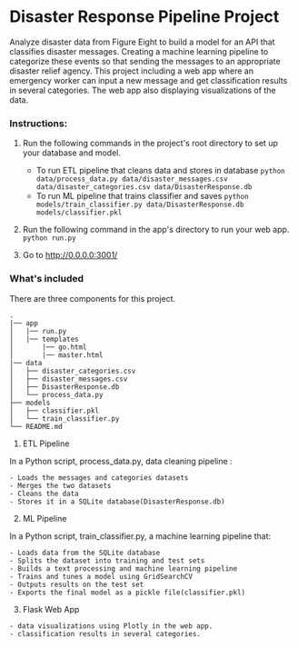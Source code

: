 # Disaster Response Pipeline Project
   Analyze disaster data from Figure Eight to build a model for an API that classifies disaster messages.
Creating a machine learning pipeline to categorize these events so that sending the messages to an appropriate disaster relief agency.
This project including a web app where an emergency worker can input a new message and get classification results in several categories. The web app also displaying visualizations of the data. 

### Instructions:
1. Run the following commands in the project's root directory to set up your database and model.

    - To run ETL pipeline that cleans data and stores in database
        `python data/process_data.py data/disaster_messages.csv data/disaster_categories.csv data/DisasterResponse.db`
    - To run ML pipeline that trains classifier and saves
        `python models/train_classifier.py data/DisasterResponse.db models/classifier.pkl`

2. Run the following command in the app's directory to run your web app.
    `python run.py`

3. Go to http://0.0.0.0:3001/

### What's included
  There are three components for this project.
```
.
|── app
│   |── run.py
│   |── templates
│       |── go.html
│       |── master.html
|── data
│   ├── disaster_categories.csv
│   ├── disaster_messages.csv
│   ├── DisasterResponse.db
│   └── process_data.py
├── models
│   ├── classifier.pkl
│   └── train_classifier.py
└── README.md
```   
  1. ETL Pipeline
 
  In a Python script, process_data.py, data cleaning pipeline :

    - Loads the messages and categories datasets
    - Merges the two datasets
    - Cleans the data
    - Stores it in a SQLite database(DisasterResponse.db)    
  2. ML Pipeline
  
  In a Python script, train_classifier.py, a machine learning pipeline that:

    - Loads data from the SQLite database
    - Splits the dataset into training and test sets
    - Builds a text processing and machine learning pipeline
    - Trains and tunes a model using GridSearchCV
    - Outputs results on the test set
    - Exports the final model as a pickle file(classifier.pkl)    
  3. Flask Web App
  
    - data visualizations using Plotly in the web app. 
    - classification results in several categories. 
    
  
